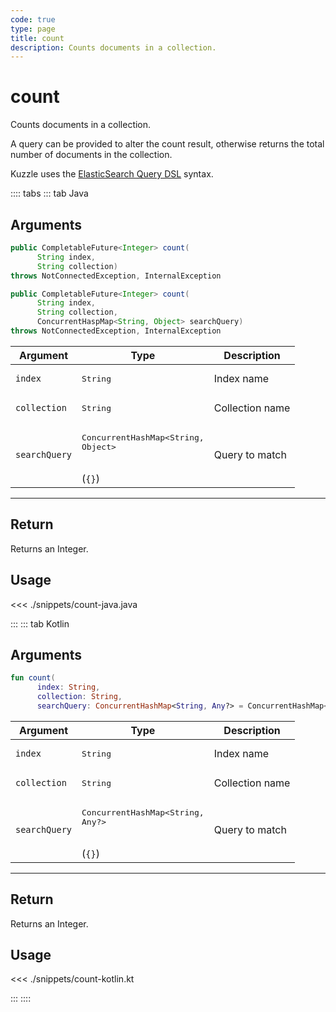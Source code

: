 ```yaml
---
code: true
type: page
title: count
description: Counts documents in a collection.
---
```


# count

Counts documents in a collection.

A query can be provided to alter the count result, otherwise returns the total number of documents in the collection.

Kuzzle uses the [ElasticSearch Query DSL](https://www.elastic.co/guide/en/elasticsearch/reference/7.4/query-dsl.html) syntax.

:::: tabs
::: tab Java

## Arguments

```java
public CompletableFuture<Integer> count(
      String index,
      String collection)
throws NotConnectedException, InternalException

public CompletableFuture<Integer> count(
      String index,
      String collection,
      ConcurrentHaspMap<String, Object> searchQuery)
throws NotConnectedException, InternalException
```

| Argument           | Type                                         | Description     |
| ------------------ | -------------------------------------------- | --------------- |
| `index`            | <pre>String</pre>                            | Index name      |
| `collection`       | <pre>String</pre>                            | Collection name |
| `searchQuery`      | <pre>ConcurrentHashMap<String, Object></pre><br>(`{}`) | Query to match  |

---

## Return

Returns an Integer.

## Usage

<<< ./snippets/count-java.java

:::
::: tab Kotlin

## Arguments

```kotlin
fun count(
      index: String,
      collection: String,
      searchQuery: ConcurrentHashMap<String, Any?> = ConcurrentHashMap<String, Any?>()): CompletableFuture<Int>
```

| Argument           | Type                                         | Description     |
| ------------------ | -------------------------------------------- | --------------- |
| `index`            | <pre>String</pre>                            | Index name      |
| `collection`       | <pre>String</pre>                            | Collection name |
| `searchQuery`      | <pre>ConcurrentHashMap<String, Any?></pre><br>(`{}`) | Query to match  |

---

## Return

Returns an Integer.

## Usage

<<< ./snippets/count-kotlin.kt

:::
::::
